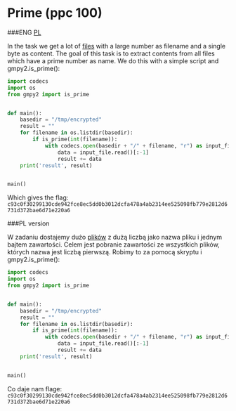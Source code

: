 # Prime (ppc 100)

###ENG
[PL](#pl-version)

In the task we get a lot of [files](encrypted.zip) with a large number as filename and a single byte as content.
The goal of this task is to extract contents from all files which have a prime number as name.
We do this with a simple script and gmpy2.is_prime():

```python
import codecs
import os
from gmpy2 import is_prime


def main():
    basedir = "/tmp/encrypted"
    result = ""
    for filename in os.listdir(basedir):
        if is_prime(int(filename)):
            with codecs.open(basedir + "/" + filename, "r") as input_file:
                data = input_file.read()[:-1]
                result += data
    print('result', result)


main()
```

Which gives the flag: `c93c0f30299130cde942fce8ec5dd0b3012dcfa478a4ab2314ee525098fb779e2812d6731d372bae6d71e220a6`

###PL version

W zadaniu dostajemy dużo [plików](encrypted.zip) z dużą liczbą jako nazwa pliku i jednym bajtem zawartości.
Celem jest pobranie zawartości ze wszystkich plików, których nazwa jest liczbą pierwszą.
Robimy to za pomocą skryptu i gmpy2.is_prime():

```python
import codecs
import os
from gmpy2 import is_prime


def main():
    basedir = "/tmp/encrypted"
    result = ""
    for filename in os.listdir(basedir):
        if is_prime(int(filename)):
            with codecs.open(basedir + "/" + filename, "r") as input_file:
                data = input_file.read()[:-1]
                result += data
    print('result', result)


main()
```

Co daje nam flage: `c93c0f30299130cde942fce8ec5dd0b3012dcfa478a4ab2314ee525098fb779e2812d6731d372bae6d71e220a6`
